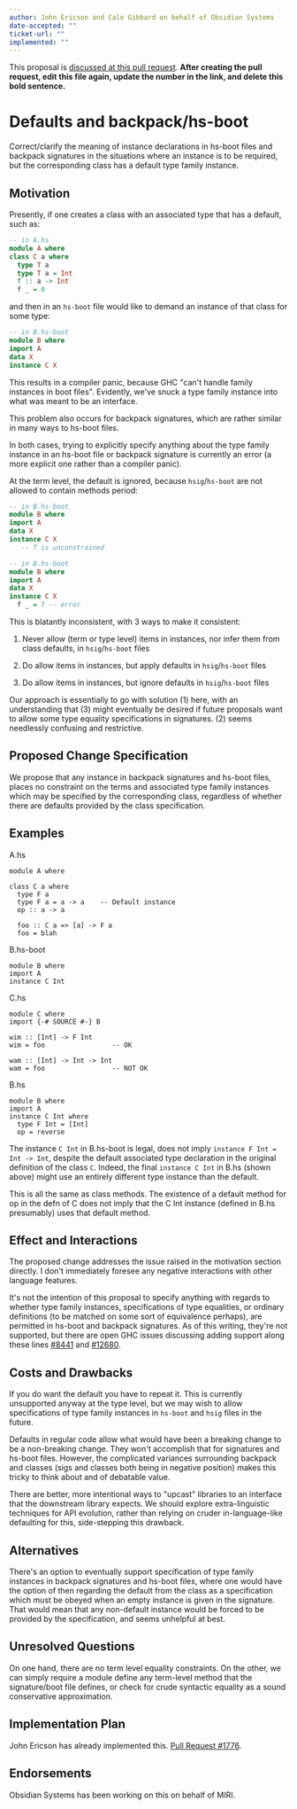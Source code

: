 ```yaml
---
author: John Ericson and Cale Gibbard on behalf of Obsidian Systems
date-accepted: ""
ticket-url: ""
implemented: ""
---
```


This proposal is [discussed at this pull request](https://github.com/ghc-proposals/ghc-proposals/pull/0>).
**After creating the pull request, edit this file again, update the number in
the link, and delete this bold sentence.**

# Defaults and backpack/hs-boot

Correct/clarify the meaning of instance declarations in hs-boot files and backpack signatures in the situations where an instance is to be required, but the corresponding class has a default type family instance.

## Motivation

Presently, if one creates a class with an associated type that has a default, such as:

```haskell
-- in A.hs
module A where
class C a where
  type T a
  type T a = Int
  f :: a -> Int
  f _ = 0
```

and then in an `hs-boot` file would like to demand an instance of that class for some type:

```haskell
-- in B.hs-boot
module B where
import A
data X
instance C X
```

This results in a compiler panic, because GHC "can't handle family instances in boot files".
Evidently, we've snuck a type family instance into what was meant to be an interface.

This problem also occurs for backpack signatures, which are rather similar in many ways to hs-boot files.

In both cases, trying to explicitly specify anything about the type family instance in an hs-boot file or backpack signature is currently an error (a more explicit one rather than a compiler panic).

At the term level, the default is ignored, because `hsig`/`hs-boot` are not allowed to contain methods period:

```haskell
-- in B.hs-boot
module B where
import A
data X
instance C X
   -- T is unconstrained
```

```haskell
-- in B.hs-boot
module B where
import A
data X
instance C X
  f _ = 7 -- error
```

This is blatantly inconsistent, with 3 ways to make it consistent:

 1. Never allow (term or type level) items in instances, nor infer them from class defaults, in `hsig`/`hs-boot` files

 2. Do allow items in instances, but apply defaults in `hsig`/`hs-boot` files
 
 3. Do allow items in instances, but ignore defaults in `hsig`/`hs-boot` files

Our approach is essentially to go with solution (1) here, with an understanding that (3) might eventually be desired if future proposals want to allow some type equality specifications in signatures. (2) seems needlessly confusing and restrictive.

## Proposed Change Specification

We propose that any instance in backpack signatures and hs-boot files, places no constraint on the terms and associated type family instances which may be specified by the corresponding class, regardless of whether there are defaults provided by the class specification.

## Examples

A.hs
```
module A where

class C a where
  type F a
  type F a = a -> a    -- Default instance
  op :: a -> a

  foo :: C a => [a] -> F a
  foo = blah
```

B.hs-boot
```
module B where
import A
instance C Int
```

C.hs
```
module C where
import {-# SOURCE #-} B

wim :: [Int] -> F Int
wim = foo                 -- OK

wam :: [Int] -> Int -> Int
wam = foo                 -- NOT OK
```

B.hs
```
module B where
import A
instance C Int where
  type F Int = [Int]
  op = reverse
```

The instance `C Int` in B.hs-boot is legal, does not imply `instance F Int = Int -> Int`, despite the default associated type declaration in the original definition of the class `C`. Indeed, the final `instance C Int` in B.hs (shown above) might use an entirely different type instance than the default.

This is all the same as class methods. The existence of a default method for op in the defn of C does not imply that the C Int instance (defined in B.hs presumably) uses that default method.

## Effect and Interactions

The proposed change addresses the issue raised in the motivation section directly. I don't immediately foresee any negative interactions with other language features.

It's not the intention of this proposal to specify anything with regards to whether type family instances, specifications of type equalities, or ordinary definitions (to be matched on some sort of equivalence perhaps), are permitted in hs-boot and backpack signatures. As of this writing, they're not supported, but there are open GHC issues discussing adding support along these lines [#8441](https://gitlab.haskell.org//ghc/ghc/issues/8441) and [#12680](https://gitlab.haskell.org//ghc/ghc/issues/12680).

## Costs and Drawbacks

If you do want the default you have to repeat it. This is currently unsupported anyway at the type level, but we may wish to allow specifications of type family instances in `hs-boot` and `hsig` files in the future.

Defaults in regular code allow what would have been a breaking change to be a non-breaking change.
They won't accomplish that for signatures and hs-boot files.
However, the complicated variances surrounding backpack and classes (sigs and classes both being in negative position) makes this tricky to think about and of debatable value.

There are better, more intentional ways to "upcast" libraries to an interface that the downstream library expects. 
We should explore extra-linguistic techniques for API evolution, rather than relying on cruder in-language-like defaulting for this, side-stepping this drawback.

## Alternatives

There's an option to eventually support specification of type family instances in backpack signatures and hs-boot files, where one would have the option of then regarding the default from the class as a specification which must be obeyed when an empty instance is given in the signature. That would mean that any non-default instance would be forced to be provided by the specification, and seems unhelpful at best.

## Unresolved Questions

On one hand, there are no term level equality constraints.
On the other, we can simply require a module define any term-level method that the signature/boot file defines, or check for crude syntactic equality as a sound conservative approximation.

## Implementation Plan

John Ericson has already implemented this. [Pull Request #1776](https://gitlab.haskell.org/ghc/ghc/-/merge_requests/1776).

## Endorsements

Obsidian Systems has been working on this on behalf of MIRI.
